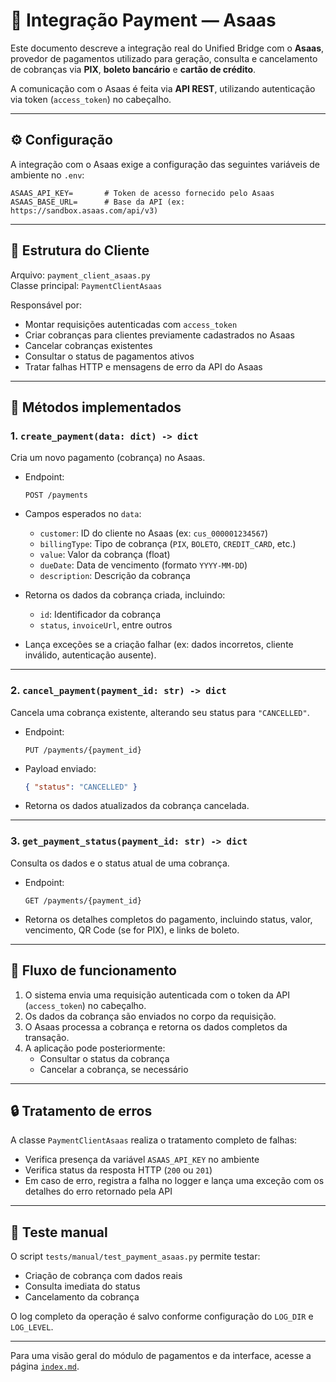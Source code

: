 # 🔗 Integração Payment — Asaas

Este documento descreve a integração real do Unified Bridge com o **Asaas**, provedor de pagamentos utilizado para geração, consulta e cancelamento de cobranças via **PIX**, **boleto bancário** e **cartão de crédito**.

A comunicação com o Asaas é feita via **API REST**, utilizando autenticação via token (`access_token`) no cabeçalho.

---

## ⚙️ Configuração

A integração com o Asaas exige a configuração das seguintes variáveis de ambiente no `.env`:

```env
ASAAS_API_KEY=       # Token de acesso fornecido pelo Asaas
ASAAS_BASE_URL=      # Base da API (ex: https://sandbox.asaas.com/api/v3)
```

---

## 📁 Estrutura do Cliente

Arquivo: `payment_client_asaas.py`  
Classe principal: `PaymentClientAsaas`

Responsável por:

- Montar requisições autenticadas com `access_token`
- Criar cobranças para clientes previamente cadastrados no Asaas
- Cancelar cobranças existentes
- Consultar o status de pagamentos ativos
- Tratar falhas HTTP e mensagens de erro da API do Asaas

---

## 📌 Métodos implementados

### 1. `create_payment(data: dict) -> dict`

Cria um novo pagamento (cobrança) no Asaas.

- Endpoint:
  ```
  POST /payments
  ```
- Campos esperados no `data`:
  - `customer`: ID do cliente no Asaas (ex: `cus_000001234567`)
  - `billingType`: Tipo de cobrança (`PIX`, `BOLETO`, `CREDIT_CARD`, etc.)
  - `value`: Valor da cobrança (float)
  - `dueDate`: Data de vencimento (formato `YYYY-MM-DD`)
  - `description`: Descrição da cobrança

- Retorna os dados da cobrança criada, incluindo:
  - `id`: Identificador da cobrança
  - `status`, `invoiceUrl`, entre outros

- Lança exceções se a criação falhar (ex: dados incorretos, cliente inválido, autenticação ausente).

---

### 2. `cancel_payment(payment_id: str) -> dict`

Cancela uma cobrança existente, alterando seu status para `"CANCELLED"`.

- Endpoint:
  ```
  PUT /payments/{payment_id}
  ```
- Payload enviado:
  ```json
  { "status": "CANCELLED" }
  ```

- Retorna os dados atualizados da cobrança cancelada.

---

### 3. `get_payment_status(payment_id: str) -> dict`

Consulta os dados e o status atual de uma cobrança.

- Endpoint:
  ```
  GET /payments/{payment_id}
  ```
- Retorna os detalhes completos do pagamento, incluindo status, valor, vencimento, QR Code (se for PIX), e links de boleto.

---

## 🔁 Fluxo de funcionamento

1. O sistema envia uma requisição autenticada com o token da API (`access_token`) no cabeçalho.
2. Os dados da cobrança são enviados no corpo da requisição.
3. O Asaas processa a cobrança e retorna os dados completos da transação.
4. A aplicação pode posteriormente:
   - Consultar o status da cobrança
   - Cancelar a cobrança, se necessário

---

## 🔒 Tratamento de erros

A classe `PaymentClientAsaas` realiza o tratamento completo de falhas:

- Verifica presença da variável `ASAAS_API_KEY` no ambiente
- Verifica status da resposta HTTP (`200` ou `201`)
- Em caso de erro, registra a falha no logger e lança uma exceção com os detalhes do erro retornado pela API

---

## 🧪 Teste manual

O script `tests/manual/test_payment_asaas.py` permite testar:

- Criação de cobrança com dados reais
- Consulta imediata do status
- Cancelamento da cobrança

O log completo da operação é salvo conforme configuração do `LOG_DIR` e `LOG_LEVEL`.

---

Para uma visão geral do módulo de pagamentos e da interface, acesse a página [`index.md`](index.md).